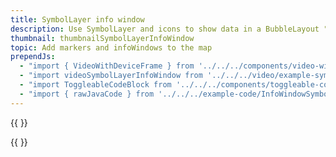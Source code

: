 ```yaml
---
title: SymbolLayer info window
description: Use SymbolLayer and icons to show data in a BubbleLayout "info window".
thumbnail: thumbnailSymbolLayerInfoWindow
topic: Add markers and infoWindows to the map
prependJs:
  - "import { VideoWithDeviceFrame } from '../../../components/video-with-device-frame'"
  - "import videoSymbolLayerInfoWindow from '../../../video/example-symbol-layer-info-window.mp4'"
  - "import ToggleableCodeBlock from '../../../components/toggleable-code-block'"
  - "import { rawJavaCode } from '../../../example-code/InfoWindowSymbolLayerActivity.js'"
---
```


{{
  <VideoWithDeviceFrame 
    videoFile={videoSymbolLayerInfoWindow}
    rotation="vertical"
    device="pixel-2"
  />
}}

<!-- Any notes about this example would go here.  -->

{{
  <ToggleableCodeBlock 
    java={rawJavaCode}
  />
}}
